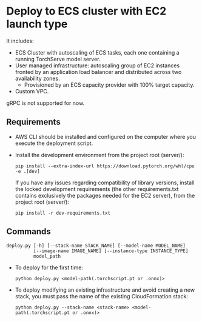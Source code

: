 # Deploy to ECS cluster with EC2 launch type

It includes:
- ECS Cluster with autoscaling of ECS tasks, each one containing a running TorchServe model server.
- User managed infrastructure: autoscaling group of EC2 instances fronted by an application load balancer and distributed
  across two availability zones.
  - Provisioned by an ECS capacity provider with 100% target capacity.
- Custom VPC.

gRPC is not supported for now.

## Requirements

- AWS CLI should be installed and configured on the computer where you execute the deployment script.
- Install the development environment from the project root (server/):

    `pip install --extra-index-url https://download.pytorch.org/whl/cpu -e .[dev]`

  If you have any issues regarding compatibility of library versions, install the locked development requirements (the 
  other requirements.txt contains exclusively the packages needed for the EC2 server), from the project root (server/):
  ```
  pip install -r dev-requirements.txt
  ```

## Commands

```
deploy.py [-h] [--stack-name STACK_NAME] [--model-name MODEL_NAME]
          [--image-name IMAGE_NAME] [--instance-type INSTANCE_TYPE]
          model_path
```

- To deploy for the first time:

  `python deploy.py <model-path(.torchscript.pt or .onnx)>`

- To deploy modifying an existing infrastructure and avoid creating a new stack, you must pass the name of the existing CloudFormation stack:

  `python deploy.py --stack-name <stack-name> <model-path(.torchscript.pt or .onnx)>`
